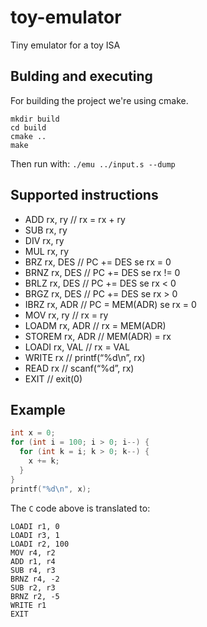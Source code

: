 # toy-emulator
Tiny emulator for a toy ISA

## Bulding and executing

For building the project we're using cmake.
```
mkdir build
cd build
cmake ..
make
```

Then run with:
`./emu ../input.s --dump`


## Supported instructions

- ADD rx, ry // rx = rx + ry
- SUB rx, ry
- DIV rx, ry
- MUL rx, ry
- BRZ rx, DES // PC += DES se rx = 0
- BRNZ rx, DES // PC += DES se rx != 0
- BRLZ rx, DES // PC += DES se rx < 0
- BRGZ rx, DES // PC += DES se rx > 0
- IBRZ rx, ADR // PC = MEM(ADR) se rx = 0
- MOV rx, ry // rx = ry
- LOADM rx, ADR // rx = MEM(ADR)
- STOREM rx, ADR // MEM(ADR) = rx
- LOADI rx, VAL // rx = VAL
- WRITE rx // printf(“%d\n”, rx)
- READ rx // scanf(“%d”, rx)
- EXIT // exit(0)

## Example

```c
int x = 0;
for (int i = 100; i > 0; i--) {
  for (int k = i; k > 0; k--) {
    x += k;
  }
}
printf("%d\n", x);
```

The `C` code above is translated to:

```assembly
LOADI r1, 0
LOADI r3, 1
LOADI r2, 100
MOV r4, r2
ADD r1, r4
SUB r4, r3
BRNZ r4, -2
SUB r2, r3
BRNZ r2, -5
WRITE r1
EXIT
```

